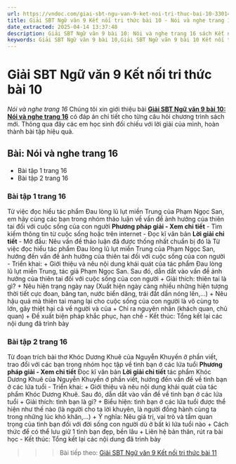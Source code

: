 ```yaml
---
url: https://vndoc.com/giai-sbt-ngu-van-9-ket-noi-tri-thuc-bai-10-330149
title: Giải SBT Ngữ văn 9 Kết nối tri thức bài 10 - Nói và nghe trang 16 - VnDoc.com
date_extracted: 2025-04-14 13:37:48
description: Giải SBT Ngữ văn 9 bài 10: Nói và nghe trang 16 sách Kết nối tri thức có đáp án chi tiết cho các bạn cùng tham khảo.
keywords: Giải SBT Ngữ văn 9 bài 10,Giải SBT Ngữ văn 9 bài 10 Kết nối tri thức,Giải sách bài tập Ngữ văn KNTT lớp 9,Ngữ văn lớp 9 Kết nối tri thức,giải bài tập ngữ văn lớp 9,bài Nói và nghe trang 16,giải SBT ngữ văn 9 KNTT trang 16
---
```


# Giải SBT Ngữ văn 9 Kết nối tri thức bài 10
 _Nói và nghe trang 16_
Chúng tôi xin giới thiệu bài **[Giải SBT Ngữ văn 9 bài 10: Nói và nghe trang 16](<https://vndoc.com/giai-sbt-ngu-van-9-ket-noi-tri-thuc-bai-10-330149>)** có đáp án chi tiết cho từng câu hỏi chương trình sách mới. Thông qua đây các em học sinh đối chiếu với lời giải của mình, hoàn thành bài tập hiệu quả.
## Bài: Nói và nghe trang 16
  * Bài tập 1 trang 16
  * Bài tập 2 trang 16 

### 
### Bài tập 1 trang 16
Từ việc đọc hiểu tác phẩm Đau lòng lũ lụt miền Trung của Phạm Ngọc San, em hãy cùng các bạn trong nhóm thảo luận về vấn đề ảnh hưởng của thiên tai đối với cuộc sống của con người
**Phương pháp giải - Xem chi tiết**
\- Tìm kiếm thông tin từ cuộc sống hoặc trên internet
\- Đọc kĩ văn bản
**Lời giải chi tiết**
\- Mở đầu: Nêu vấn đề thảo luận đã được thống nhất chuẩn bị đó là Từ việc đọc hiểu tác phẩm Đau lòng lũ lụt miền Trung của Phạm Ngọc San, hướng đến vấn đề ảnh hưởng của thiên tai đối với cuộc sống của con người
\- Triển khai:
\+ Giới thiệu và nêu nội dung khái quát của tác phẩm Đau lòng lũ lụt miền Trung, tác giả Phạm Ngọc San. Sau đó, dẫn dắt vào vấn đề ảnh hưởng của thiên tai đối với cuộc sống của con người
\+ Giải thích: thiên tai là gì?
\+ Nêu hiện trạng ngày nay \(Xuất hiện ngày càng nhiều những hiện tượng thời tiết cực đoan, băng tan, nước biển dâng, trái đất dần nóng lên,...\)
\+ Nêu hậu quả mà thiên tai mang lại cho cuộc sống của con người là vô cùng to lớn, gây thiệt hại cả về người và của
\+ Chỉ ra nguyên nhân \(khách quan, chủ quan\)
\+ Đề xuất biện pháp khắc phục, hạn chế
\- Kết thúc: Tổng kết lại các nội dung đã trình bày
### Bài tập 2 trang 16
Từ đoạn trích bài thơ Khóc Dương Khuê của Nguyễn Khuyến ở phần viết, trao đổi với các bạn trong nhóm học tập về tình bạn ở các lứa tuổi
**Phương pháp giải - Xem chi tiết**
Đọc kĩ văn bản
**Lời giải chi tiết**
tác phẩm Khóc Dương Khuê của Nguyễn Khuyến ở phần viết, hướng đến vấn đề về tình bạn ở các lứa tuổi
\- Triển khai:
\+ Giới thiệu và nêu nội dung khái quát của tác phẩm Khóc Dương Khuê. Sau đó, dẫn dắt vào vấn đề về tình bạn ở các lứa tuổi
\+ Giải thích: tình bạn là gì?
\+ Biểu hiện: tình bạn ở các lứa tuổi được thể hiện như thế nào \(là người cho ta lời khuyên, là người đồng hành cùng ta trong những lúc khó khăn,...\)
\+ Ý nghĩa: Nêu giá trị, vai trò và tầm quan trọng của tình bạn đối với đời sống con người dù ở bất kì lứa tuổi nào
\+ Cách thức để có thể lưu giữ 1 tình bạn đẹp, bền lâu
\+ Liên hệ bản thân, rút ra bài học
\- Kết thúc: Tổng kết lại các nội dung đã trình bày
>>> Bài tiếp theo: [Giải SBT Ngữ văn 9 Kết nối tri thức bài 11](<https://vndoc.com/giai-sbt-ngu-van-9-ket-noi-tri-thuc-bai-11-330150>)
